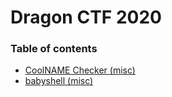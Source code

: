 # Dragon CTF 2020

### Table of contents

* [CoolNAME Checker (misc)](coolname_checker)
* [babyshell (misc)](babyshell)
